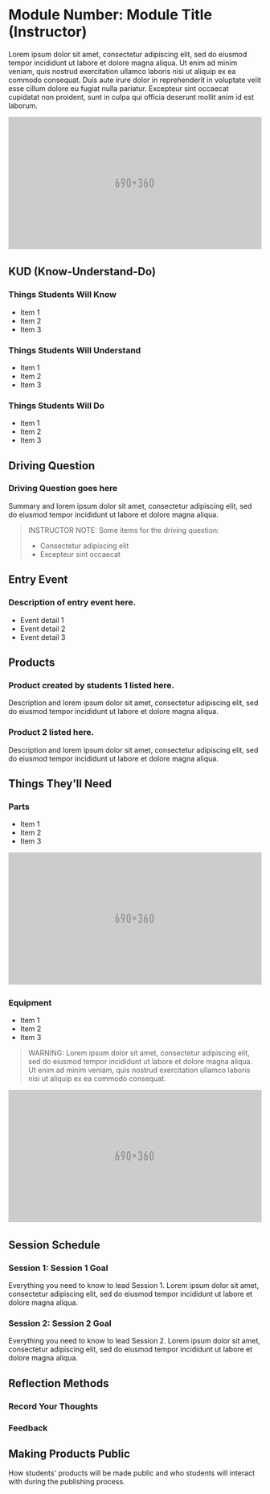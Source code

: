 # Module Number: Module Title (Instructor)


Lorem ipsum dolor sit amet, consectetur adipiscing elit, sed do eiusmod tempor incididunt ut labore et dolore magna aliqua. Ut enim ad minim veniam, quis nostrud exercitation ullamco laboris nisi ut aliquip ex ea commodo consequat. Duis aute irure dolor in reprehenderit in voluptate velit esse cillum dolore eu fugiat nulla pariatur. Excepteur sint occaecat cupidatat non proident, sunt in culpa qui officia deserunt mollit anim id est laborum.

![MacDown logo](placeholder-690x360.png)

## KUD (Know-Understand-Do)

### Things Students Will Know
* Item 1
* Item 2
* Item 3

### Things Students Will Understand
* Item 1
* Item 2
* Item 3

### Things Students Will Do
* Item 1
* Item 2
* Item 3

## Driving Question

### Driving Question goes here
Summary and lorem ipsum dolor sit amet, consectetur adipiscing elit, sed do eiusmod tempor incididunt ut labore et dolore magna aliqua. 

> INSTRUCTOR NOTE: 
> Some items for the driving question:
> 
> * Consectetur adipiscing elit
> * Excepteur sint occaecat

## Entry Event

### Description of entry event here.
* Event detail 1
* Event detail 2
* Event detail 3

## Products

### Product created by students 1 listed here.
Description and lorem ipsum dolor sit amet, consectetur adipiscing elit, sed do eiusmod tempor incididunt ut labore et dolore magna aliqua. 

### Product 2 listed here.
Description and lorem ipsum dolor sit amet, consectetur adipiscing elit, sed do eiusmod tempor incididunt ut labore et dolore magna aliqua. 

## Things They'll Need

### Parts
* Item 1
* Item 2
* Item 3

![MacDown logo](placeholder-690x360.png)

### Equipment
* Item 1
* Item 2
* Item 3

> WARNING: Lorem ipsum dolor sit amet, consectetur adipiscing elit, sed do eiusmod tempor incididunt ut labore et dolore magna aliqua. Ut enim ad minim veniam, quis nostrud exercitation ullamco laboris nisi ut aliquip ex ea commodo consequat.

![MacDown logo](placeholder-690x360.png)

## Session Schedule

### Session 1: Session 1 Goal
Everything you need to know to lead Session 1. Lorem ipsum dolor sit amet, consectetur adipiscing elit, sed do eiusmod tempor incididunt ut labore et dolore magna aliqua.


### Session 2: Session 2 Goal
Everything you need to know to lead Session 2. Lorem ipsum dolor sit amet, consectetur adipiscing elit, sed do eiusmod tempor incididunt ut labore et dolore magna aliqua.


## Reflection Methods

### Record Your Thoughts

### Feedback


## Making Products Public
How students' products will be made public and who students will interact with during the publishing process.